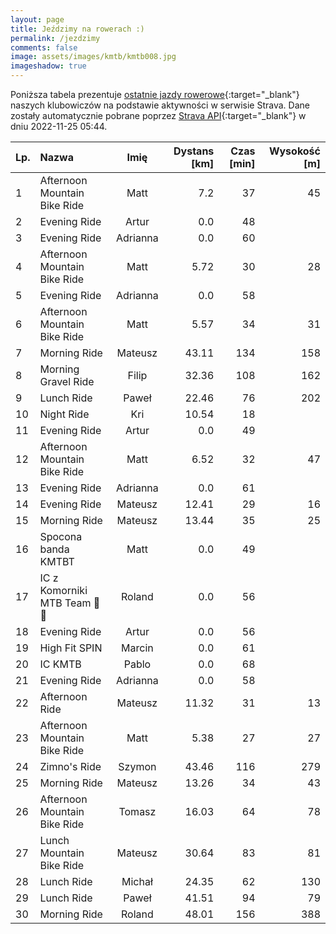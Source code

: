 ```yaml
---
layout: page
title: Jeździmy na rowerach :)
permalink: /jezdzimy
comments: false
image: assets/images/kmtb/kmtb008.jpg
imageshadow: true
---
```


Poniższa tabela prezentuje [ostatnie jazdy rowerowe](https://www.strava.com/clubs/336381){:target="_blank"} naszych klubowiczów na podstawie aktywności w serwisie Strava. Dane zostały automatycznie pobrane poprzez [Strava API](https://developers.strava.com/docs/reference/#api-Clubs-getClubActivitiesById){:target="_blank"} w dniu 2022-11-25 05:44.

Lp. | Nazwa | Imię | Dystans [km] | Czas [min] | Wysokość [m]
:--- | :--- | :---: | ---: | ---: | ---:
1|Afternoon Mountain Bike Ride|Matt|7.2|37|45
2|Evening Ride|Artur|0.0|48|
3|Evening Ride|Adrianna|0.0|60|
4|Afternoon Mountain Bike Ride|Matt|5.72|30|28
5|Evening Ride|Adrianna|0.0|58|
6|Afternoon Mountain Bike Ride|Matt|5.57|34|31
7|Morning Ride|Mateusz|43.11|134|158
8|Morning Gravel Ride|Filip|32.36|108|162
9|Lunch Ride|Paweł|22.46|76|202
10|Night Ride|Kri|10.54|18|
11|Evening Ride|Artur|0.0|49|
12|Afternoon Mountain Bike Ride|Matt|6.52|32|47
13|Evening Ride|Adrianna|0.0|61|
14|Evening Ride|Mateusz|12.41|29|16
15|Morning Ride|Mateusz|13.44|35|25
16|Spocona banda KMTBT|Matt|0.0|49|
17|IC z Komorniki MTB Team 🥵😄|Roland|0.0|56|
18|Evening Ride|Artur|0.0|56|
19|High Fit SPIN|Marcin|0.0|61|
20|IC KMTB|Pablo|0.0|68|
21|Evening Ride|Adrianna|0.0|58|
22|Afternoon Ride|Mateusz|11.32|31|13
23|Afternoon Mountain Bike Ride|Matt|5.38|27|27
24|Zimno's Ride|Szymon|43.46|116|279
25|Morning Ride|Mateusz|13.26|34|43
26|Afternoon Mountain Bike Ride|Tomasz|16.03|64|78
27|Lunch Mountain Bike Ride|Mateusz|30.64|83|81
28|Lunch Ride|Michał|24.35|62|130
29|Lunch Ride|Paweł|41.51|94|79
30|Morning Ride|Roland|48.01|156|388

